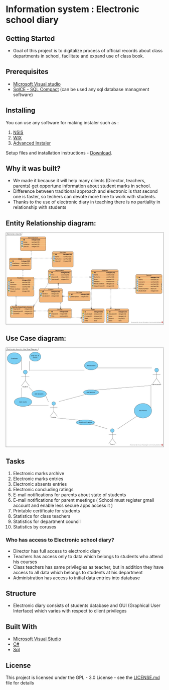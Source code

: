 # Information system : Electronic school diary                                        


## Getting Started                                      
* Goal of this project is to digitalize process of official records about class departments in school,
facilitate and expand use of class book. 

## Prerequisites
* [Microsoft Visual studio]( https://www.visualstudio.com )
* [SqlCE - SQL Compact](https://github.com/ErikEJ/SqlCeToolbox) (can be used any sql database managment software)

## Installing
 You can use any software for making instaler such as :
 
1. [NSIS](http://nsis.sourceforge.net/Download)
1. [WIX](http://wixtoolset.org/releases/)
1. [Advanced Instaler](http://www.advancedinstaller.com/)

Setup files and installation instructions -  [Download](https://github.com/miki995/School-Diary/blob/master/Installation%20files.zip). 

## Why it was built?

* We made it because it will help many clients (Director, teachers, parents) get opportune information about student marks in school.
* Difference between traditional approach and electronic is that second one is faster, so techers can devote more time to  work with students.
* Thanks to the use of electronic diary in teaching there is no partiality in relationship with students

## Entity Relationship diagram:


![text](https://github.com/miki995/School-Diary/blob/master/UML%20Diagrams/Elektronski%20dnevnik.jpg)



## Use Case diagram:
![text](https://github.com/miki995/School-Diary/blob/master/UML%20Diagrams/Elektronski%20dnevnik%20-%20Use%20Case%20Diagram%20.jpg)

## Tasks

1. Electronic marks archive 
1. Electronic marks entries 
1. Electronic absents entries 
1. Electronic concluding ratings
1. E-mail notifications for parents about state of students
1. E-mail notifications for parent meetings ( School must register gmail account and enable less secure apps access it )
1. Printable certificate for students
1. Statistics for class teachers
1. Statistics for department council
1. Statistics by coruses
      
### Who has access to Electronic school diary?
*  Director has full access to electronic diary
*  Teachers has access only to data which belongs to students who attend his courses
*  Class teachers has same privilegies as teacher, but in addition they have access to all data which belongs to students at his department
*  Administration has access to initial data entries into database
        
## Structure
* Electronic diary consists of students database and GUI (Graphical User Interface) which varies with respect to client privileges
  
## Built With
* [Microsoft Visual Studio]( https://www.visualstudio.com )
* [C#](https://en.wikipedia.org/wiki/C_Sharp_(programming_language))
* [Sql](https://sr.wikipedia.org/sr-el/SQL)

## License
This project is licensed under the GPL - 3.0  License - see the  [LICENSE.md]( https://github.com/FFUIS-IS/2016-school-journal/blob/master/LICENSE ) file for details

